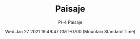 ---
category: "wall-covering"
date: Wed Jan 27 2021 19:49:47 GMT-0700 (Mountain Standard Time)
description: "null"
designer: "Paz Irarrázaval"
href: "https://www.areaenvironments.com/paz"
image_primary: "./img/PI+Paisaje+Art.jpg"
image_secondary: "./img/PI+Paisaje+Interior.jpg"
image_thumb: "./img/Paz+Irarr%C3%A1zaval.png"
manufacturer: "Area Environments"
slug: "/manufacturers/area-environments/wall-covering/paisaje"
slug_destination: area-environments,
subtitle: "PI-4 Paisaje"
tags:
  - "area-environments"
  - "wall-covering"
title: "Paisaje"
---